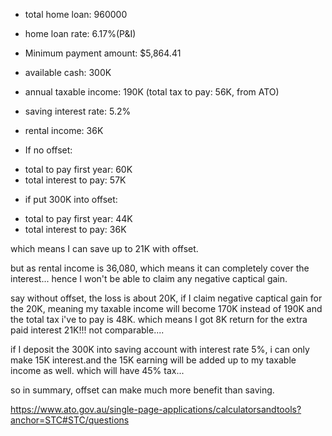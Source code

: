 * total home loan: 960000
* home loan rate: 6.17%(P&I)
* Minimum payment amount: $5,864.41
* available cash: 300K
* annual taxable income: 190K (total tax to pay: 56K, from ATO)

* saving interest rate: 5.2%
* rental income: 36K


* If no offset:
  
- total to pay first year: 60K
-  total interest to pay: 57K

* if put 300K into offset:

- total to pay first year: 44K
-  total interest to pay: 36K

which means I can save up to 21K with offset.

but as rental income is 36,080, which means it can completely cover the interest... hence I won't be able to claim any negative captical gain. 

say without offset, the loss is about 20K, if I claim negative captical gain for the 20K, meaning my taxable income will become 170K instead of 190K and the total tax i've to pay is 48K. 
which means I got 8K return for the extra paid interest 21K!!! not comparable....

if I deposit the 300K into saving account with interest rate 5%, i can only make 15K interest.and the 15K earning will be added up to my taxable income as well. which will have 45% tax...

so in summary, offset can make much more benefit than saving.


https://www.ato.gov.au/single-page-applications/calculatorsandtools?anchor=STC#STC/questions
